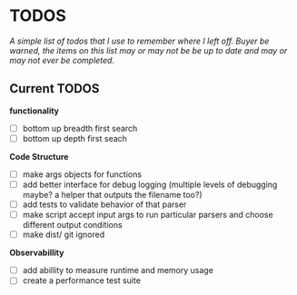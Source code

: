 # TODOS

_A simple list of todos that I use to remember where I left off. Buyer be warned, the items on this list may or may not be be up to date and may or may not ever be completed._

## Current TODOS

**functionality**

- [ ] bottom up breadth first search
- [ ] bottom up depth first seach

**Code Structure**

- [ ] make args objects for functions
- [ ] add better interface for debug logging (multiple levels of debugging maybe? a helper that outputs the filename too?)
- [ ] add tests to validate behavior of that parser
- [ ] make script accept input args to run particular parsers and choose different output conditions
- [ ] make dist/ git ignored

**Observabillity**

- [ ] add abillity to measure runtime and memory usage
- [ ] create a performance test suite

